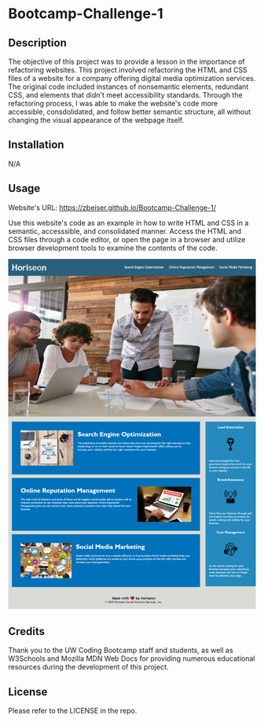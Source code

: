 # Bootcamp-Challenge-1

## Description

The objective of this project was to provide a lesson in the importance of refactoring websites. This project involved refactoring the HTML and CSS files of a website for a company offering digital media optimization services. The original code included instances of nonsemantic elements, redundant CSS, and elements that didn't meet accessibility standards. Through the refactoring process, I was able to make the website's code more accessible, consdolidated, and follow better semantic structure, all without changing the visual appearance of the webpage itself.

## Installation

N/A

## Usage

Website's URL: https://zbeiser.github.io/Bootcamp-Challenge-1/

Use this website's code as an example in how to write HTML and CSS in a semantic, accesssible, and consolidated manner. Access the HTML and CSS files through a code editor, or open the page in a browser and utilize browser development tools to examine the contents of the code.

![Screenshot](https://github.com/zbeiser/Bootcamp-Challenge-1/blob/main/assets/images/Screenshot.png?raw=true)

## Credits

Thank you to the UW Coding Bootcamp staff and students, as well as W3Schools and Mozilla MDN Web Docs for providing numerous educational resources during the development of this project.

## License

Please refer to the LICENSE in the repo.
